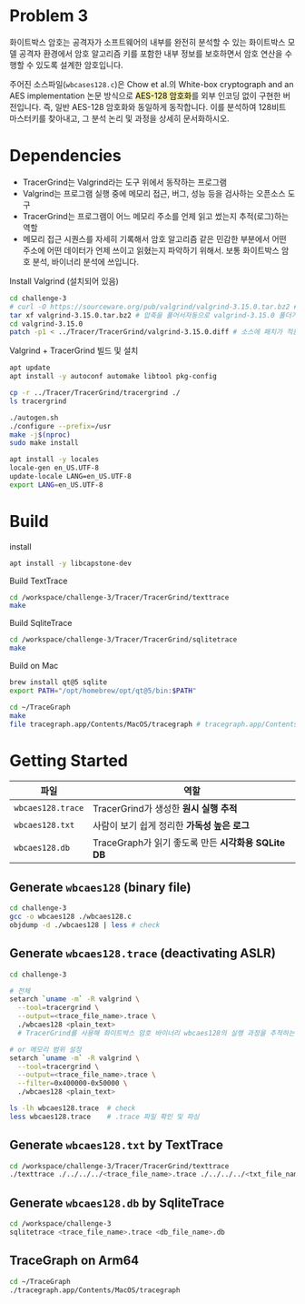 # Problem 3

화이트박스 암호는 공격자가 소프트웨어의 내부를 완전히 분석할 수 있는 화이트박스 모델 공격자 환경에서 암호 알고리즘 키를 포함한 내부 정보를 보호하면서 암호 연산을 수행할 수 있도록 설계한 암호입니다.

주어진 소스파일(`wbcases128.c`)은 Chow et al.의 White-box cryptograph and an AES implementation 논문 방식으로 <span style="color: #000000; background-color:#fff5b1;">AES-128 암호화</span>를 외부 인코딩 없이 구현한 버전입니다. 즉, 일반 AES-128 암호화와 동일하게 동작합니다. 이를 분석하여 128비트 마스터키를 찾아내고, 그 분석 논리 및 과정을 상세히 문서화하시오.

# Dependencies

- TracerGrind는 Valgrind라는 도구 위에서 동작하는 프로그램
- Valgrind는 프로그램 실행 중에 메모리 접근, 버그, 성능 등을 검사하는 오픈소스 도구
- TracerGrind는 프로그램이 어느 메모리 주소를 언제 읽고 썼는지 추적(로그)하는 역할
- 메모리 접근 시퀀스를 자세히 기록해서 암호 알고리즘 같은 민감한 부분에서 어떤 주소에 어떤 데이터가 언제 쓰이고 읽혔는지 파악하기 위해서. 보통 화이트박스 암호 분석, 바이너리 분석에 쓰입니다.

Install Valgrind (설치되어 있음)

```bash
cd challenge-3
# curl -O https://sourceware.org/pub/valgrind/valgrind-3.15.0.tar.bz2 # Valgrind 3.15.0 공식 소스 압축 파일을 다운
tar xf valgrind-3.15.0.tar.bz2 # 압축을 풀어서자동으로 valgrind-3.15.0 폴더가 생성
cd valgrind-3.15.0
patch -p1 < ../Tracer/TracerGrind/valgrind-3.15.0.diff # 소스에 패치가 적용
```

Valgrind + TracerGrind 빌드 및 설치

```bash
apt update
apt install -y autoconf automake libtool pkg-config

cp -r ../Tracer/TracerGrind/tracergrind ./
ls tracergrind

./autogen.sh
./configure --prefix=/usr
make -j$(nproc)
sudo make install

apt install -y locales
locale-gen en_US.UTF-8
update-locale LANG=en_US.UTF-8
export LANG=en_US.UTF-8
```

# Build

install

```bash
apt install -y libcapstone-dev
```

Build TextTrace

```bash
cd /workspace/challenge-3/Tracer/TracerGrind/texttrace
make
```

Build SqliteTrace

```bash
cd /workspace/challenge-3/Tracer/TracerGrind/sqlitetrace
make
```

Build on Mac


```bash
brew install qt@5 sqlite
export PATH="/opt/homebrew/opt/qt@5/bin:$PATH"
```

```bash
cd ~/TraceGraph
make
file tracegraph.app/Contents/MacOS/tracegraph # tracegraph.app/Contents/MacOS/tracegraph: Mach-O 64-bit executable arm64
```

# Getting Started

| 파일                | 역할                                       |
| ----------------- | ---------------------------------------- |
| `wbcaes128.trace` | TracerGrind가 생성한 **원시 실행 추적**            |
| `wbcaes128.txt`   | 사람이 보기 쉽게 정리한 **가독성 높은 로그**              |
| `wbcaes128.db`    | TraceGraph가 읽기 좋도록 만든 **시각화용 SQLite DB** |

## Generate `wbcaes128` (binary file)

```bash
cd challenge-3
gcc -o wbcaes128 ./wbcaes128.c
objdump -d ./wbcaes128 | less # check
```

## Generate `wbcaes128.trace` (deactivating ASLR)

```bash
cd challenge-3

# 전체
setarch `uname -m` -R valgrind \
  --tool=tracergrind \
  --output=<trace_file_name>.trace \
  ./wbcaes128 <plain_text>
  # TracerGrind를 사용해 화이트박스 암호 바이너리 wbcaes128의 실행 과정을 추적하는 명령어

# or 메모리 범위 설정
setarch `uname -m` -R valgrind \
  --tool=tracergrind \
  --output=<trace_file_name>.trace \
  --filter=0x400000-0x50000 \
  ./wbcaes128 <plain_text>

ls -lh wbcaes128.trace  # check
less wbcaes128.trace    # .trace 파일 확인 및 파싱
```

## Generate `wbcaes128.txt` by TextTrace

```bash
cd /workspace/challenge-3/Tracer/TracerGrind/texttrace
./texttrace ./../../../<trace_file_name>.trace ./../../../<txt_file_name>.txt
```

## Generate `wbcaes128.db` by SqliteTrace

```bash
cd /workspace/challenge-3
sqlitetrace <trace_file_name>.trace <db_file_name>.db
```

## TraceGraph on Arm64

```bash
cd ~/TraceGraph
./tracegraph.app/Contents/MacOS/tracegraph
```